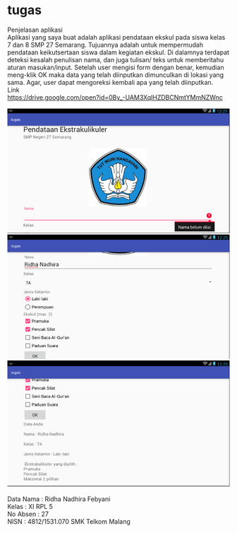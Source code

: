 # tugas
Penjelasan aplikasi<br>
  Aplikasi yang saya buat adalah aplikasi pendataan ekskul pada siswa kelas 7 dan 8 SMP 27 Semarang. 
  Tujuannya adalah untuk mempermudah pendataan keikutsertaan siswa dalam kegiatan ekskul. Di dalamnya terdapat 
  deteksi kesalah penulisan nama, dan juga tulisan/ teks untuk memberitahu aturan masukan/input.
  Setelah user mengisi form dengan benar, kemudian meng-klik OK maka data yang telah diinputkan dimunculkan di lokasi yang sama.
  Agar, user dapat mengoreksi kembali apa yang telah diinputkan.<br>
Link<br>
https://drive.google.com/open?id=0By_-UAM3XqlHZDBCNmtYMmNZWnc<br><br>
![Screenshot 1](https://github.com/ridhanadhirafebyani/tugas/blob/master/1.PNG)<br>
![Screenshot 2](https://github.com/ridhanadhirafebyani/tugas/blob/master/2.PNG)<br>
![Screenshot 3](https://github.com/ridhanadhirafebyani/tugas/blob/master/3.PNG)<br><br>
Data
Nama : Ridha Nadhira Febyani <br>
Kelas : XI RPL 5<br>
No Absen : 27<br>
NISN : 4812/1531.070
SMK Telkom Malang<br>
